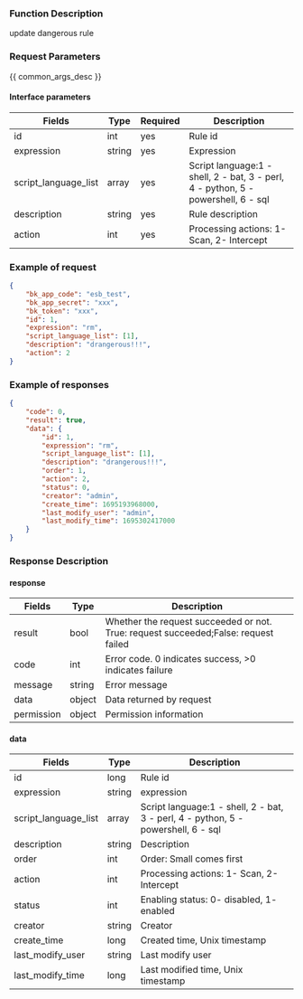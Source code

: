 ### Function Description

update dangerous rule

### Request Parameters

{{ common_args_desc }}

#### Interface parameters

| Fields               | Type   | Required | Description                                                  |
| -------------------- | ------ | -------- | ------------------------------------------------------------ |
| id                   | int    | yes      | Rule id                                                      |
| expression           | string | yes      | Expression                                                   |
| script_language_list | array  | yes      | Script language:1 - shell, 2 - bat, 3 - perl, 4 - python, 5 - powershell, 6 - sql |
| description          | string | yes      | Rule description                                             |
| action               | int    | yes      | Processing actions: 1- Scan, 2- Intercept                    |


### Example of request

```json
{
    "bk_app_code": "esb_test",
    "bk_app_secret": "xxx",
    "bk_token": "xxx",
    "id": 1,
    "expression": "rm",
    "script_language_list": [1],
    "description": "drangerous!!!",
    "action": 2
}
```

### Example of responses

```json
{
    "code": 0,
    "result": true,
    "data": {
        "id": 1,
        "expression": "rm",
        "script_language_list": [1],
        "description": "drangerous!!!",
        "order": 1,
        "action": 2,
        "status": 0,
        "creator": "admin",
        "create_time": 1695193968000,
        "last_modify_user": "admin",
        "last_modify_time": 1695302417000
    }
}
```

### Response Description

#### response

| Fields     | Type   | Description                                                  |
| ---------- | ------ | ------------------------------------------------------------ |
| result     | bool   | Whether the request succeeded or not. True: request succeeded;False: request failed |
| code       | int    | Error code. 0 indicates success, >0 indicates failure        |
| message    | string | Error message                                                |
| data       | object | Data returned by request                                     |
| permission | object | Permission information                                       |

#### data

| Fields               | Type   | Description                                                  |
| -------------------- | ------ | ------------------------------------------------------------ |
| id                   | long   | Rule id                                                      |
| expression           | string | expression                                                   |
| script_language_list | array  | Script language:1 - shell, 2 - bat, 3 - perl, 4 - python, 5 - powershell, 6 - sql |
| description          | string | Description                                                  |
| order                | int    | Order: Small comes first                                     |
| action               | int    | Processing actions: 1- Scan, 2- Intercept                    |
| status               | int    | Enabling status: 0- disabled, 1- enabled                     |
| creator              | string | Creator                                                      |
| create_time          | long   | Created time, Unix timestamp                                 |
| last_modify_user     | string | Last modify user                                             |
| last_modify_time     | long   | Last modified time, Unix timestamp                           |
